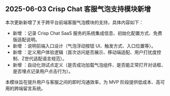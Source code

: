 ## 2025-06-03 Crisp Chat 客服气泡支持模块新增

本次更新新增了关于跨平台前端客服气泡模块的支持，具体内容如下：

- 新增 ：记录 Crisp Chat SaaS 服务的系统集成信息、初始化配置方式、免费版适配说明。
- 新增 ：说明前端入口设计（气泡浮动按钮 UI、触发方式、入口位置等）。
- 新增 ：定义用户体验逻辑（首次访问是否展示、移动端适配、用户打扰度控制、Z世代适配语言规范）。
- 新增 ：自动化测试点定义（是否成功加载气泡组件、是否能正常打开对话框、是否埋点记录用户点击行为）。

本模块旨在提升用户与客服之间的即时沟通效率，为 MVP 阶段提供低成本、高可用的跨端留言系统。

